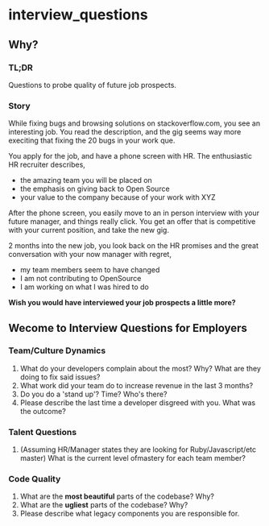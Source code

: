 interview_questions
===================

## Why?

### TL;DR
Questions to probe quality of future job prospects.

### Story
While fixing bugs and browsing solutions on stackoverflow.com, you see 
an interesting job. You read the description, and the gig seems way
more execiting that fixing the 20 bugs in your work que.

You apply for the job, and have a phone screen with HR. The 
enthusiastic HR recruiter describes, 
- the amazing team you will be placed on  
- the emphasis on giving back to Open Source  
- your value to the company because of your work with XYZ  

After the phone screen, you easily move to an in person interview 
with your future manager, and things really click. You get an offer
that is competitive with your current position, and take the new gig.

2 months into the new job, you look back on the HR promises and the 
great conversation with your now manager with regret, 
- my team members seem to have changed
- I am not contributing to OpenSource
- I am working on what I was hired to do

__Wish you would have interviewed your job prospects a little more?__


## Wecome to Interview Questions for Employers

### Team/Culture Dynamics
1. What do your developers complain about the most? Why? What are they doing to fix said issues?
2. What work did your team do to increase revenue in the last 3 months?
3. Do you do a 'stand up'? Time? Who's there?
4. Please describe the last time a developer disgreed with you. What was the outcome?


### Talent Questions
1. (Assuming HR/Manager states they are looking for Ruby/Javascript/etc master) What is the current level ofmastery for each team member?

### Code Quality
1. What are the __most beautiful__ parts of the codebase? Why?
2. What are the __ugliest__ parts of the codebase? Why?
3. Please describe what legacy components you are responsible for.
